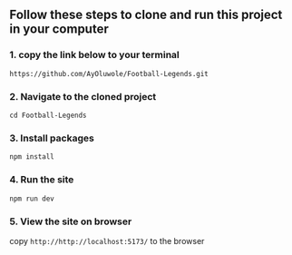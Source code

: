 ## Follow these steps to clone and run this project in your computer

### 1. copy the link below to your terminal

```https://github.com/AyOluwole/Football-Legends.git```

### 2. Navigate to the cloned project

```cd Football-Legends```

### 3. Install packages

```npm install```

### 4. Run the site

``npm run dev``

### 5. View the site on browser

copy ```http://http://localhost:5173/``` to the browser

